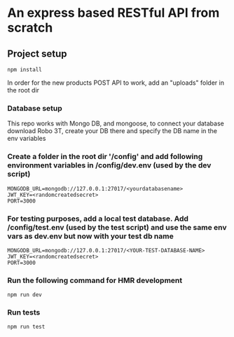 # An express based RESTful API from scratch

## Project setup
```
npm install
```
In order for the new products POST API to work, add an "uploads" folder in the root dir

### Database setup
This repo works with Mongo DB, and mongoose, to connect your database download Robo 3T, create your DB there and specify the DB name in the env variables

### Create a folder in the root dir '/config' and add following environment variables in /config/dev.env (used by the dev script)
```
MONGODB_URL=mongodb://127.0.0.1:27017/<yourdatabasename>
JWT_KEY=<randomcreatedsecret>
PORT=3000
```
### For testing purposes, add a local test database. Add /config/test.env (used by the test script) and use the same env vars as dev.env but now with your test db name
```
MONGODB_URL=mongodb://127.0.0.1:27017/<YOUR-TEST-DATABASE-NAME>
JWT_KEY=<randomcreatedsecret>
PORT=3000
```

### Run the following command for HMR development
```
npm run dev
```

### Run tests
```
npm run test
```
